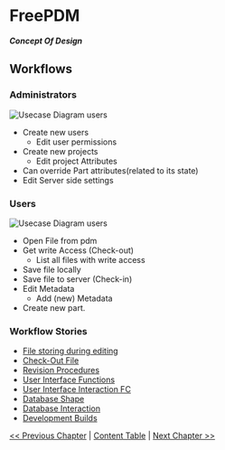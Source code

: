 # FreePDM
***Concept Of Design***

## Workflows

### Administrators
![Usecase Diagram users](FreePDM_CoD-Figures/UC_Admin.png)


- Create new users
  - Edit user permissions
- Create new projects
  - Edit project Attributes
- Can override Part attributes(related to its state)
- Edit Server side settings

### Users

![Usecase Diagram users](FreePDM_CoD-Figures/UC_User.png)

- Open File from pdm
- Get write Access (Check-out)
  - List all files with write access
- Save file locally
- Save file to server (Check-in)
- Edit Metadata
  - Add (new) Metadata
- Create new part.

### Workflow Stories

- [File storing during editing](FreePDM_02-Workflows/01-FileStoringDuringEditing.md)
- [Check-Out File](FreePDM_02-Workflows/02-CheckoutFile.md)
- [Revision Procedures](FreePDM_02-Workflows/03-RevisionProcedures.md)
- [User Interface Functions](FreePDM_02-Workflows/04-UIFunctions.md)
- [User Interface Interaction FC](FreePDM_02-Workflows/05-UIInteractionFC.md)
- [Database Shape](FreePDM_02-Workflows/06-DbShape.md)
- [Database Interaction](FreePDM_02-Workflows/07-DbInteraction.md)
- [Development Builds](FreePDM_02-Workflows/08-DevelopmentBuilds.md)


[<< Previous Chapter](FreePDM_01-RequestedInformation.md) | [Content Table](README.md) | [Next Chapter >>](FreePDM_02-Workflows/01-FileStoringDuringEditing.md)
